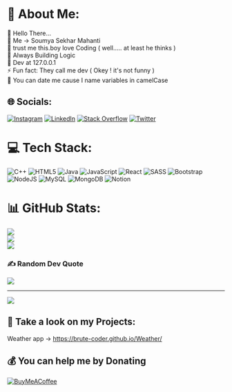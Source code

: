 # 💫 About Me:
🔭 Hello There...<br>👯 Me -> Soumya Sekhar Mahanti<br>🤞 trust me this.boy love Coding ( well..... at least he thinks )<br>🐢 Always Building Logic <br>🫡 Dev at 127.0.0.1<br>⚡ Fun fact: They call me dev ( Okey ! it's not funny ) <br>💖 You can date me cause I name variables in camelCase


## 🌐 Socials:
[![Instagram](https://img.shields.io/badge/Instagram-%23E4405F.svg?logo=Instagram&logoColor=white)](https://instagram.com/_soumyaaaa_._) [![LinkedIn](https://img.shields.io/badge/LinkedIn-%230077B5.svg?logo=linkedin&logoColor=white)](https://linkedin.com/in/connect-to-soumya) [![Stack Overflow](https://img.shields.io/badge/-Stackoverflow-FE7A16?logo=stack-overflow&logoColor=white)](https://stackoverflow.com/users/20881236) [![Twitter](https://img.shields.io/badge/Twitter-%231DA1F2.svg?logo=Twitter&logoColor=white)](https://twitter.com/soumyaaa) 

# 💻 Tech Stack:
![C++](https://img.shields.io/badge/c++-%2300599C.svg?style=flat&logo=c%2B%2B&logoColor=white) ![HTML5](https://img.shields.io/badge/html5-%23E34F26.svg?style=flat&logo=html5&logoColor=white) ![Java](https://img.shields.io/badge/java-%23ED8B00.svg?style=flat&logo=java&logoColor=white) ![JavaScript](https://img.shields.io/badge/javascript-%23323330.svg?style=flat&logo=javascript&logoColor=%23F7DF1E) ![React](https://img.shields.io/badge/react-%2320232a.svg?style=flat&logo=react&logoColor=%2361DAFB) ![SASS](https://img.shields.io/badge/SASS-hotpink.svg?style=flat&logo=SASS&logoColor=white) ![Bootstrap](https://img.shields.io/badge/bootstrap-%23563D7C.svg?style=flat&logo=bootstrap&logoColor=white) ![NodeJS](https://img.shields.io/badge/node.js-6DA55F?style=flat&logo=node.js&logoColor=white) ![MySQL](https://img.shields.io/badge/mysql-%2300f.svg?style=flat&logo=mysql&logoColor=white) ![MongoDB](https://img.shields.io/badge/MongoDB-%234ea94b.svg?style=flat&logo=mongodb&logoColor=white) ![Notion](https://img.shields.io/badge/Notion-%23000000.svg?style=flat&logo=notion&logoColor=white)
# 📊 GitHub Stats:
![](https://github-readme-stats.vercel.app/api?username=Brute-Coder&theme=radical&hide_border=false&include_all_commits=true&count_private=true)<br/>
![](https://github-readme-streak-stats.herokuapp.com/?user=Brute-Coder&theme=radical&hide_border=false)<br/>
![](https://github-readme-stats.vercel.app/api/top-langs/?username=Brute-Coder&theme=radical&hide_border=false&include_all_commits=true&count_private=true&layout=compact)

### ✍️ Random Dev Quote
![](https://quotes-github-readme.vercel.app/api?type=horizontal&theme=radical)


---
[![](https://visitcount.itsvg.in/api?id=Brute-Coder&icon=7&color=9)](https://visitcount.itsvg.in)

 ## 🫣 Take a look on my Projects:
   Weather app -> https://brute-coder.github.io/Weather/

  ## 💰 You can help me by Donating
  [![BuyMeACoffee](https://img.shields.io/badge/Buy%20Me%20a%20Coffee-ffdd00?style=for-the-badge&logo=buy-me-a-coffee&logoColor=black)](https://buymeacoffee.com/soumyasekhar) 
   
 
<!-- Proudly created with GPRM ( https://gprm.itsvg.in ) -->
